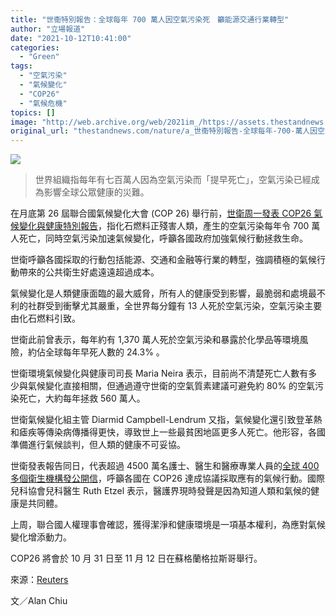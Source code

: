 ```yaml
---
title: "世衞特別報告：全球每年 700 萬人因空氣污染死　籲能源交通行業轉型"
author: "立場報道"
date: "2021-10-12T10:41:00"
categories:
  - "Green"
tags:
  - "空氣污染"
  - "氣候變化"
  - "COP26"
  - "氣候危機"
topics: []
image: "http://web.archive.org/web/2021im_/https://assets.thestandnews.com/media/photos/pu7_Ebrmk.jpg"
original_url: "thestandnews.com/nature/a_世衞特別報告-全球每年-700-萬人因空氣污染死-籲能源交通行業轉型"
---
```

![](http://web.archive.org/web/2021im_/https://assets.thestandnews.com/media/photos/pu7_Ebrmk.jpg)
> 世界組織指每年有七百萬人因為空氣污染而「提早死亡」，空氣污染已經成為影響全球公眾健康的災難。

在月底第 26 屆聯合國氣候變化大會 (COP 26) 舉行前，[世衛周一發表 COP26 氣候變化與健康特別報告](http://web.archive.org/web/20211229082843/https://www.who.int/publications/i/item/cop26-special-report)，指化石燃料正殘害人類，產生的空氣污染每年令 700 萬人死亡，同時空氣污染加速氣候變化，呼籲各國政府加強氣候行動拯救生命。

世衛呼籲各國採取的行動包括能源、交通和金融等行業的轉型，強調積極的氣候行動帶來的公共衛生好處遠遠超過成本。

氣候變化是人類健康面臨的最大威脅，所有人的健康受到影響，最脆弱和處境最不利的社群受到衝擊尤其嚴重，全世界每分鐘有 13 人死於空氣污染，空氣污染主要由化石燃料引致。

世衛此前曾表示，每年約有 1,370 萬人死於空氣污染和暴露於化學品等環境風險，約佔全球每年早死人數的 24.3% 。

世衛環境氣候變化與健康司司長 Maria Neira 表示，目前尚不清楚死亡人數有多少與氣候變化直接相關，但通過遵守世衛的空氣質素建議可避免約 80% 的空氣污染死亡，大約每年拯救 560 萬人。

世衛氣候變化組主管 Diarmid Campbell-Lendrum 又指，氣候變化還引致登革熱和瘧疾等傳染病傳播得更快，導致世上一些最貧困地區更多人死亡。他形容，各國準備進行氣候談判，但人類的健康不可妥協。

世衛發表報告同日，代表超過 4500 萬名護士、醫生和醫療專業人員的[全球 400 多個衛生機構發公開信](http://web.archive.org/web/20211229082843/https://healthyclimateletter.net/)，呼籲各國在 COP26 達成協議採取應有的氣候行動。國際兒科協會兒科醫生 Ruth Etzel 表示，醫護界現時發聲是因為知道人類和氣候的健康是共同體。

上周，聯合國人權理事會確認，獲得潔淨和健康環境是一項基本權利，為應對氣候變化增添動力。

COP26 將會於 10 月 31 日至 11 月 12 日在蘇格蘭格拉斯哥舉行。

來源：[Reuters](http://web.archive.org/web/20211229082843/https://www.reuters.com/business/environment/climate-action-cop26-could-save-millions-lives-who-says-2021-10-11/)

文／Alan Chiu